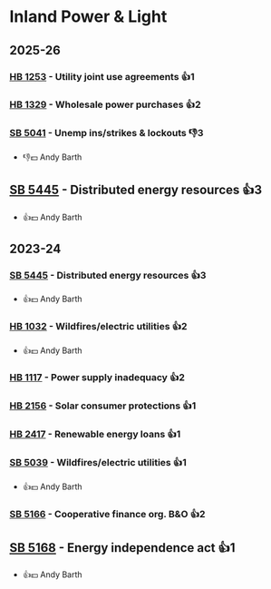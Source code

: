 # Inland Power & Light
## 2025-26

### [HB 1253](/bill/2025-26/hb/1253/) - Utility joint use agreements 👍1  

### [HB 1329](/bill/2025-26/hb/1329/) - Wholesale power purchases 👍2  

### [SB 5041](/bill/2025-26/sb/5041/) - Unemp ins/strikes & lockouts  👎3 
* 👎💵 Andy Barth

## [SB 5445](/bill/2025-26/sb/5445/) - Distributed energy resources 👍3  
* 👍💵 Andy Barth

## 2023-24

### [SB 5445](/bill/2023-24/sb/5445/) - Distributed energy resources 👍3  
* 👍💵 Andy Barth

### [HB 1032](/bill/2023-24/hb/1032/) - Wildfires/electric utilities 👍2  
* 👍💵 Andy Barth

### [HB 1117](/bill/2023-24/hb/1117/) - Power supply inadequacy 👍2  

### [HB 2156](/bill/2023-24/hb/2156/) - Solar consumer protections 👍1  

### [HB 2417](/bill/2023-24/hb/2417/) - Renewable energy loans 👍1  

### [SB 5039](/bill/2023-24/sb/5039/) - Wildfires/electric utilities 👍1  
* 👍💵 Andy Barth

### [SB 5166](/bill/2023-24/sb/5166/) - Cooperative finance org. B&O 👍2  

## [SB 5168](/bill/2023-24/sb/5168/) - Energy independence act 👍1  
* 👍💵 Andy Barth
